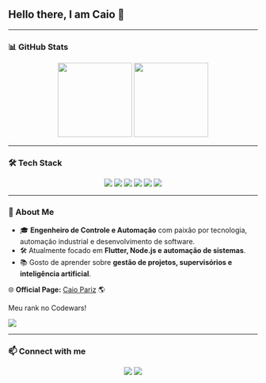 ## Hello there, I am Caio 👋

---

### 📊 GitHub Stats

<div align="center">
  <img height="150px" src="https://github-readme-stats.vercel.app/api?username=JinMoriDann&show_icons=true&theme=dark&include_all_commits=true&count_private=true"/>
  <img height="150px" src="https://github-readme-stats.vercel.app/api/top-langs/?username=JinMoriDann&layout=compact&langs_count=7&theme=dark"/>
</div>

---

### 🛠 Tech Stack

<p align="center">
  <img src="https://img.shields.io/badge/Linux-FCC624?style=for-the-badge&logo=linux&logoColor=black"/>
  <img src="https://img.shields.io/badge/Flutter-02569B?style=for-the-badge&logo=flutter&logoColor=white"/>
  <img src="https://img.shields.io/badge/Dart-0175C2?style=for-the-badge&logo=dart&logoColor=white"/>
  <img src="https://img.shields.io/badge/Node.js-43853D?style=for-the-badge&logo=node.js&logoColor=white"/>
  <img src="https://img.shields.io/badge/JavaScript-F7DF1E?style=for-the-badge&logo=javascript&logoColor=black"/>
  <img src="https://img.shields.io/badge/MySQL-4479A1?style=for-the-badge&logo=mysql&logoColor=white"/>
</p>

---

### 💬 About Me

- 🎓 **Engenheiro de Controle e Automação** com paixão por tecnologia, automação industrial e desenvolvimento de software.
- 🛠 Atualmente focado em **Flutter, Node.js e automação de sistemas**.
- 📚 Gosto de aprender sobre **gestão de projetos, supervisórios e inteligência artificial**.

🌐 **Official Page:** [Caio Pariz](https://jinmoridann.github.io/caiopariz/) 🌎

Meu rank no Codewars!

<img src="https://www.codewars.com/users/JinMoriDann/badges/small"/>

---

### 📫 Connect with me

<p align="center">
  <a href="https://github.com/JinMoriDann"><img src="https://img.shields.io/badge/GitHub-100000?style=for-the-badge&logo=github&logoColor=white"/></a>
  <a href="https://linkedin.com/in/caio-a-b6324b107"><img src="https://img.shields.io/badge/LinkedIn-0077B5?style=for-the-badge&logo=linkedin&logoColor=white"/></a>
</p>


